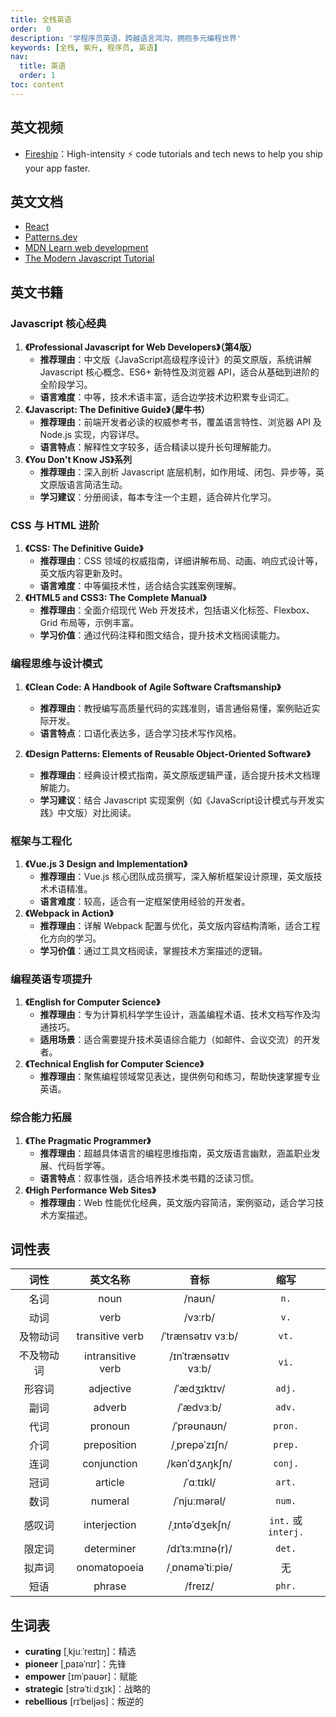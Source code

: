 ```yaml
---
title: 全栈英语
order:  0
description: '学程序员英语，跨越语言鸿沟，拥抱多元编程世界'
keywords: [全栈, 紫升, 程序员, 英语]
nav:
  title: 英语
  order: 1
toc: content
---
```


## 英文视频

- [Fireship](https://www.youtube.com/@Fireship)：High-intensity ⚡ code tutorials and tech news to help you ship your app faster.

## 英文文档

- [React](https://react.dev/learn)
- [Patterns.dev](https://www.patterns.dev/)
- [MDN Learn web development](https://developer.mozilla.org/en-US/docs/Learn_web_development)
- [The Modern Javascript Tutorial](https://javascript.info/)

## 英文书籍

### Javascript 核心经典

1. **《Professional Javascript for Web Developers》（第4版）**
   - **推荐理由**：中文版《JavaScript高级程序设计》的英文原版，系统讲解 Javascript 核心概念、ES6+ 新特性及浏览器 API，适合从基础到进阶的全阶段学习。
   - **语言难度**：中等，技术术语丰富，适合边学技术边积累专业词汇。
2. **《Javascript: The Definitive Guide》（犀牛书）**
   - **推荐理由**：前端开发者必读的权威参考书，覆盖语言特性、浏览器 API 及 Node.js 实现，内容详尽。
   - **语言特点**：解释性文字较多，适合精读以提升长句理解能力。
3. **《You Don't Know JS》系列**
   - **推荐理由**：深入剖析 Javascript 底层机制，如作用域、闭包、异步等，英文原版语言简洁生动。
   - **学习建议**：分册阅读，每本专注一个主题，适合碎片化学习。

### CSS 与 HTML 进阶

1. **《CSS: The Definitive Guide》**
   - **推荐理由**：CSS 领域的权威指南，详细讲解布局、动画、响应式设计等，英文版内容更新及时。
   - **语言难度**：中等偏技术性，适合结合实践案例理解。
2. **《HTML5 and CSS3: The Complete Manual》**
   - **推荐理由**：全面介绍现代 Web 开发技术，包括语义化标签、Flexbox、Grid 布局等，示例丰富。
   - **学习价值**：通过代码注释和图文结合，提升技术文档阅读能力。

### 编程思维与设计模式

1. **《Clean Code: A Handbook of Agile Software Craftsmanship》**
   - **推荐理由**：教授编写高质量代码的实践准则，语言通俗易懂，案例贴近实际开发。
   - **语言特点**：口语化表达多，适合学习技术写作风格。

2. **《Design Patterns: Elements of Reusable Object-Oriented Software》**
   - **推荐理由**：经典设计模式指南，英文原版逻辑严谨，适合提升技术文档理解能力。
   - **学习建议**：结合 Javascript 实现案例（如《JavaScript设计模式与开发实践》中文版）对比阅读。

### 框架与工程化

1. **《Vue.js 3 Design and Implementation》**
   - **推荐理由**：Vue.js 核心团队成员撰写，深入解析框架设计原理，英文版技术术语精准。
   - **语言难度**：较高，适合有一定框架使用经验的开发者。
2. **《Webpack in Action》**
   - **推荐理由**：详解 Webpack 配置与优化，英文版内容结构清晰，适合工程化方向的学习。
   - **学习价值**：通过工具文档阅读，掌握技术方案描述的逻辑。

### 编程英语专项提升

1. **《English for Computer Science》**
    - **推荐理由**：专为计算机科学学生设计，涵盖编程术语、技术文档写作及沟通技巧。
    - **适用场景**：适合需要提升技术英语综合能力（如邮件、会议交流）的开发者。
2. **《Technical English for Computer Science》**
    - **推荐理由**：聚焦编程领域常见表达，提供例句和练习，帮助快速掌握专业英语。

### 综合能力拓展

1. **《The Pragmatic Programmer》**
    - **推荐理由**：超越具体语言的编程思维指南，英文版语言幽默，涵盖职业发展、代码哲学等。
    - **语言特点**：叙事性强，适合培养技术类书籍的泛读习惯。
2. **《High Performance Web Sites》**
    - **推荐理由**：Web 性能优化经典，英文版内容简洁，案例驱动，适合学习技术方案描述。

## 词性表

|词性|英文名称|音标|缩写|
|:-:|:-:|:-:|:-:|
|名词|noun|/naʊn/|`n.`|
|动词|verb|/vɜːrb/|`v.`|
|及物动词|transitive verb|/ˈtrænsətɪv vɜːb/|`vt.`|
|不及物动词|intransitive verb|/ɪnˈtrænsətɪv vɜːb/|`vi.`|
|形容词|adjective|/ˈædʒɪktɪv/|`adj.`|
|副词|adverb|/ˈædvɜːb/|`adv.`|
|代词|pronoun|/ˈprəʊnaʊn/|`pron.`|
|介词|preposition|/ˌprepəˈzɪʃn/|`prep.`|
|连词|conjunction|/kənˈdʒʌŋkʃn/|`conj.`|
|冠词|article|/ˈɑːtɪkl/|`art.`|
|数词|numeral|/ˈnjuːmərəl/|`num.`|
|感叹词|interjection|/ˌɪntəˈdʒekʃn/|`int.` 或 `interj.`|
|限定词|determiner|/dɪˈtɜːmɪnə(r)/|`det.`|
|拟声词|onomatopoeia|/ˌɒnəməˈtiːpiə/|无|
|短语|phrase|/freɪz/|`phr.`|

## 生词表

- **curating** [ˌkjuːˈreɪtɪŋ]：精选
- **pioneer** [ˌpaɪəˈnɪr]：先锋
- **empower** [ɪmˈpaʊər]：赋能
- **strategic** [strəˈtiːdʒɪk]：战略的
- **rebellious** [rɪˈbeljəs]：叛逆的
